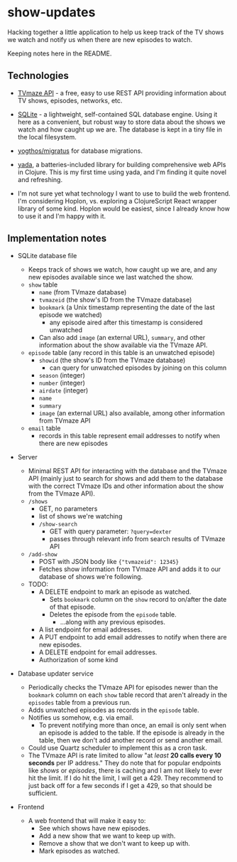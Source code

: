 # show-updates

Hacking together a little application to help us keep track of the TV shows we
watch and notify us when there are new episodes to watch.

Keeping notes here in the README.

## Technologies

* [TVmaze API](http://www.tvmaze.com/api) - a free, easy to use REST API
  providing information about TV shows, episodes, networks, etc.

* [SQLite](https://www.sqlite.org/) - a lightweight, self-contained SQL database
  engine. Using it here as a convenient, but robust way to store data about the
  shows we watch and how caught up we are. The database is kept in a tiny file
  in the local filesystem.

* [yogthos/migratus](https://github.com/yogthos/migratus) for database
  migrations.

* [yada](https://juxt.pro/yada/index.html), a batteries-included library for
  building comprehensive web APIs in Clojure. This is my first time using yada,
  and I'm finding it quite novel and refreshing.

* I'm not sure yet what technology I want to use to build the web frontend.
  I'm considering Hoplon, vs. exploring a ClojureScript React wrapper library of
  some kind. Hoplon would be easiest, since I already know how to use it and I'm
  happy with it.

## Implementation notes

* SQLite database file
  * Keeps track of shows we watch, how caught up we are, and any new episodes
    available since we last watched the show.
  * `show` table
    * `name` (from TVmaze database)
    * `tvmazeid` (the show's ID from the TVmaze database)
    * `bookmark` (a Unix timestamp representing the date of the last episode
      we watched)
      * any episode aired after this timestamp is considered unwatched
    * Can also add `image` (an external URL), `summary`, and other information
      about the show available via the TVmaze API.
  * `episode` table (any record in this table is an unwatched episode)
    * `showid` (the show's ID from the TVmaze database)
      * can query for unwatched episodes by joining on this column
    * `season` (integer)
    * `number` (integer)
    * `airdate` (integer)
    * `name`
    * `summary`
    * `image` (an external URL) also available, among other information from
      TVmaze API
  * `email` table
    * records in this table represent email addresses to notify when there are
      new episodes

* Server
  * Minimal REST API for interacting with the database and the TVmaze API
    (mainly just to search for shows and add them to the database with the
    correct TVmaze IDs and other information about the show from the TVmaze
    API).
  * `/shows`
    * GET, no parameters
    * list of shows we're watching
    * `/show-search`
      * GET with query parameter: `?query=dexter`
      * passes through relevant info from search results of TVmaze API
  * `/add-show`
    * POST with JSON body like `{"tvmazeid": 12345}`
    * Fetches show information from TVmaze API and adds it to our database of
      shows we're following.
  * TODO:
    * A DELETE endpoint to mark an episode as watched.
      * Sets `bookmark` column on the `show` record to on/after the date of that
        episode.
      * Deletes the episode from the `episode` table.
        * ...along with any previous episodes.
    * A list endpoint for email addresses.
    * A PUT endpoint to add email addresses to notify when there are new
      episodes.
    * A DELETE endpoint for email addresses.
    * Authorization of some kind

* Database updater service
  * Periodically checks the TVmaze API for episodes newer than the `bookmark`
    column on each `show` table record that aren't already in the `episodes`
    table from a previous run.
  * Adds unwatched episodes as records in the `episode` table.
  * Notifies us somehow, e.g. via email.
    * To prevent notifying more than once, an email is only sent when an episode
      is added to the table. If the episode is already in the table, then we
      don't add another record or send another email.
  * Could use Quartz scheduler to implement this as a cron task.
  * The TVmaze API is rate limited to allow "at _least_ **20 calls every 10
    seconds** per IP address." They do note that for popular endpoints like
    _shows_ or _episodes_, there is caching and I am not likely to ever hit the
    limit. If I do hit the limit, I will get a 429. They recommend to just back
    off for a few seconds if I get a 429, so that should be sufficient.

* Frontend
  * A web frontend that will make it easy to:
    * See which shows have new episodes.
    * Add a new show that we want to keep up with.
    * Remove a show that we don't want to keep up with.
    * Mark episodes as watched.
